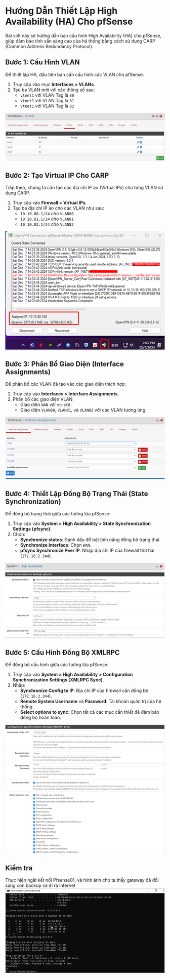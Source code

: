 # Hướng Dẫn Thiết Lập High Availability (HA) Cho pfSense

Bài viết này sẽ hướng dẫn bạn cấu hình High Availability (HA) cho pfSense, giúp đảm bảo tính sẵn sàng cao của hệ thống bằng cách sử dụng CARP (Common Address Redundancy Protocol).

## Bước 1: Cấu Hình VLAN
Để thiết lập HA, đầu tiên bạn cần cấu hình các VLAN cho pfSense.

1. Truy cập vào mục **Interfaces > VLANs**.
2. Tạo ba VLAN mới với các thông số sau:
   - `vtnet1` với VLAN Tag là `80`
   - `vtnet1` với VLAN Tag là `81`
   - `vtnet1` với VLAN Tag là `82`

![Command Prompt](./images/Screenshot_1.png)

## Bước 2: Tạo Virtual IP Cho CARP
Tiếp theo, chúng ta cần tạo các địa chỉ IP ảo (Virtual IPs) cho từng VLAN sử dụng CARP.

1. Truy cập vào **Firewall > Virtual IPs**.
2. Tạo ba địa chỉ IP ảo cho các VLAN như sau:
   - `10.10.80.1/24` cho `VLAN80`
   - `10.10.81.1/24` cho `VLAN81`
   - `10.10.82.1/24` cho `VLAN82`

![Command Prompt](./images/Screenshot_2.png)

## Bước 3: Phân Bổ Giao Diện (Interface Assignments)
Để phân bổ các VLAN đã tạo vào các giao diện thích hợp:

1. Truy cập vào **Interfaces > Interface Assignments**.
2. Phân bổ các giao diện VLAN:
   - Giao diện `WAN` với `vtnet0`.
   - Giao diện `VLAN80`, `VLAN81`, và `VLAN82` với các VLAN tương ứng.

![Command Prompt](./images/Screenshot_3.png)

## Bước 4: Thiết Lập Đồng Bộ Trạng Thái (State Synchronization)
Để đồng bộ trạng thái giữa các tường lửa pfSense:

1. Truy cập vào **System > High Availability > State Synchronization Settings (pfsync)**.
2. Chọn:
   - **Synchronize states**: Đánh dấu để bật tính năng đồng bộ trạng thái.
   - **Synchronize Interface**: Chọn `WAN`.
   - **pfsync Synchronize Peer IP**: Nhập địa chỉ IP của firewall thứ hai (`172.16.2.244`).

![Command Prompt](./images/Screenshot_4.png)

## Bước 5: Cấu Hình Đồng Bộ XMLRPC
Để đồng bộ cấu hình giữa các tường lửa pfSense:

1. Truy cập vào **System > High Availability > Configuration Synchronization Settings (XMLRPC Sync)**.
2. Nhập:
   - **Synchronize Config to IP**: Địa chỉ IP của firewall cần đồng bộ (`172.16.2.244`).
   - **Remote System Username** và **Password**: Tài khoản quản trị của hệ thống.
   - **Select options to sync**: Chọn tất cả các mục cần thiết để đảm bảo đồng bộ hoàn toàn.

![Command Prompt](./images/Screenshot_5.png)

## Kiểm tra
Thực hiện ngắt kết nối Pfsense01, và hình ảnh cho ta thấy gateway đã đổi sang con backup và đi ra internet
![Command Prompt](./images/Screenshot_17.png)

